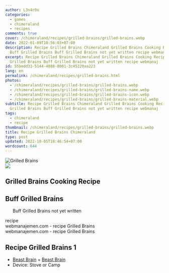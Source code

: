```yaml
---
author: L3n4r0x
categories:
  - games
  - chimeraland
  - recipes
comments: true
cover: /chimeraland/recipes/grilled-brains/grilled-brains.webp
date: 2022-01-09T10:56:03+07:00
description: Recipe Grilled Brains Chimeraland Grilled Brains Cooking Recipe
  Buff Grilled Brains Buff Grilled Brains not yet written recipe webmanaj
excerpt: Recipe Grilled Brains Chimeraland Grilled Brains Cooking Recipe Buff
  Grilled Brains Buff Grilled Brains not yet written recipe webmanaj
id: 55bedd31-5144-4888-8001-3c45220aa223
lang: en
permalink: /chimeraland/recipes/grilled-brains.html
photos:
  - /chimeraland/recipes/grilled-brains/grilled-brains.webp
  - /chimeraland/recipes/grilled-brains/grilled-brains-name.webp
  - /chimeraland/recipes/grilled-brains/grilled-brains-icon.webp
  - /chimeraland/recipes/grilled-brains/grilled-brains-material.webp
subtitle: Recipe Grilled Brains Chimeraland Grilled Brains Cooking Recipe Buff
  Grilled Brains Buff Grilled Brains not yet written recipe webmanaj
tags:
  - chimeraland
  - recipe
thumbnail: /chimeraland/recipes/grilled-brains/grilled-brains.webp
title: Recipe Grilled Brains Chimeraland
type: post
updated: 2022-10-05T10:46:54+07:00
wordcount: 644
---
```


<link
  rel="stylesheet"
  href="https://rawcdn.githack.com/dimaslanjaka/Web-Manajemen/870a349/css/bootstrap-5-3-0-alpha3-wrapper.css"
/>
<section id="bootstrap-wrapper">
  <div data-bs-theme="dark">
    <div class="card mb-2">
      <div class="card-body">
        <div class="row g-0">
          <div class="col-sm-4 position-relative mb-2">
            <img
              src="https://www.webmanajemen.com/chimeraland/recipes/grilled-brains/grilled-brains-material.webp"
              class="card-img fit-cover w-100 h-100"
              alt="Grilled Brains"
              data-fancybox="true"
            />
          </div>
          <div class="col-sm-8 mb-2">
            <div class="card-body">
              <div class="d-flex flex-row align-items-center mb-3">
                <img
                  class="d-inline-block me-2"
                  src="https://www.webmanajemen.com/chimeraland/recipes/grilled-brains/grilled-brains-icon.webp"
                  width="auto"
                  height="auto"
                  style="vertical-align: middle"
                />
                <h2 class="fs-5">Grilled Brains Cooking Recipe</h2>
              </div>
              <h2 class="card-title fs-5">Buff Grilled Brains</h2>
              <div class="card-text">
                <ul>
                  Buff Grilled Brains not yet written
                </ul>
              </div>
              <span class="badge rounded-pill">recipe</span>
            </div>
            <div class="card-footer text-end text-muted mt-auto">
              webmanajemen.com - recipe Grilled Brains
            </div>
          </div>
        </div>
      </div>
      <div class="card-footer text-end text-muted">
        webmanajemen.com - recipe Grilled Brains
      </div>
    </div>
    <div class="row mb-2">
      <div class="col-12 col-lg-6 recipe-item mb-2">
        <div class="card">
          <div class="card-body">
            <h2 class="card-title fs-5">Recipe Grilled Brains 1</h2>
            <div class="card-text">
              <ul>
                <li>
                  <a
                    class="text-decoration-none text-primary"
                    href="/chimeraland/materials/beast-brain.html"
                    >Beast Brain</a
                  ><span> + </span
                  ><a
                    class="text-decoration-none text-primary"
                    href="/chimeraland/materials/beast-brain.html"
                    >Beast Brain</a
                  >
                </li>
                <li>Device: Stove or Camp</li>
              </ul>
            </div>
          </div>
        </div>
      </div>
    </div>
  </div>
</section>